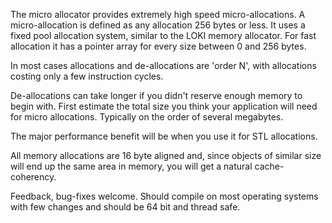 The micro allocator provides extremely high speed micro-allocations.  A micro-allocation is defined as any allocation 256 bytes or less.  It uses a fixed pool allocation system, similar to the LOKI memory allocator.  For fast allocation it has a pointer array for every size between 0 and 256 bytes.

In most cases allocations and de-allocations are 'order N', with allocations costing only a few instruction cycles.

De-allocations can take longer if you didn't reserve enough memory to begin with.  First estimate the total size you think your application will need for micro allocations.  Typically on the order of several megabytes.

The major performance benefit will be when you use it for STL allocations.

All memory allocations are 16 byte aligned and, since objects of similar size will end up the same area in memory, you will get a natural cache-coherency.

Feedback, bug-fixes welcome.  Should compile on most operating systems with few changes and should be 64 bit and thread safe.